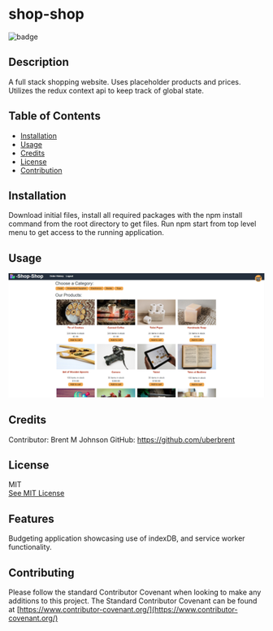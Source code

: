 # shop-shop

![badge](https://img.shields.io/badge/JavaScript-100%25-blue)

  ## Description
  
  A full stack shopping website. Uses placeholder products and prices. Utilizes the redux context api to keep track of global
  state.

  ## Table of Contents

  * [Installation](#installation)
  * [Usage](#usage)
  * [Credits](#credits)
  * [License](#license)
  * [Contribution](#contributing)

  ## Installation
        
  Download initial files, install all required packages with the npm install command from the root directory to get files.
  Run npm start from top level menu to get access to the running application.
  
  ## Usage
  
  ![Shop-Shop](shop-shop.PNG)

  ## Credits
    
  Contributor: Brent M Johnson
  GitHub: https://github.com/uberbrent
      
  ## License
  MIT
  <br>
  [See MIT License](https://choosealicense.com/licenses/mit)

  ## Features
    
  Budgeting application showcasing use of indexDB, and service worker functionality.  

  ## Contributing
  
  Please follow the standard Contributor Covenant when looking to make any additions to this project. The Standard Contributor Covenant can be found at [https://www.contributor-covenant.org/](https://www.contributor-covenant.org/)
    
